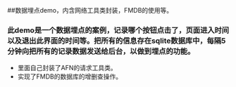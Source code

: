 
##数据埋点demo，内含网络工具类封装，FMDB的使用等。

### 此demo是一个数据埋点的案例，记录哪个按钮点击了，页面进入时间以及退出此界面的时间等。把所有的信息存在sqlite数据库中，每隔5分钟向把所有的记录数据发送给后台，以做到埋点的功能。

* 里面自己封装了AFN的请求工具类。
* 实现了FMDB的数据库的增删查操作。

